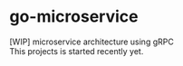 # go-microservice
[WIP] microservice architecture using gRPC  
This projects is started recently yet.